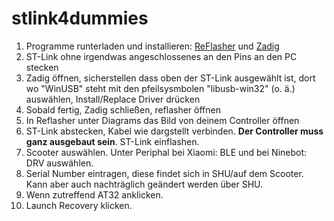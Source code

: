 # stlink4dummies


1) Programme runterladen und installieren: [ReFlasher](https://www.scooterhacking.org/forum/viewtopic.php?f=14&t=676) und [Zadig](https://zadig.akeo.ie/)
2) ST-Link ohne irgendwas angeschlossenes an den Pins an den PC stecken
3) Zadig öffnen, sicherstellen dass oben der ST-Link ausgewählt ist, dort wo "WinUSB" steht mit den pfeilsysmbolen "libusb-win32" (o. ä.) auswählen, Install/Replace Driver drücken
4) Sobald fertig, Zadig schließen, reflasher öffnen
5) In Reflasher unter Diagrams das Bild von deinem Controller öffnen
6) ST-Link abstecken, Kabel wie dargstellt verbinden. **Der Controller muss ganz ausgebaut sein**. ST-Link einflashen.
7) Scooter auswählen. Unter Periphal bei Xiaomi: BLE und bei Ninebot: DRV auswählen.
8) Serial Number eintragen, diese findet sich in SHU/auf dem Scooter. Kann aber auch nachträglich geändert werden über SHU.
9) Wenn zutreffend AT32 anklicken.
10) Launch Recovery klicken.
